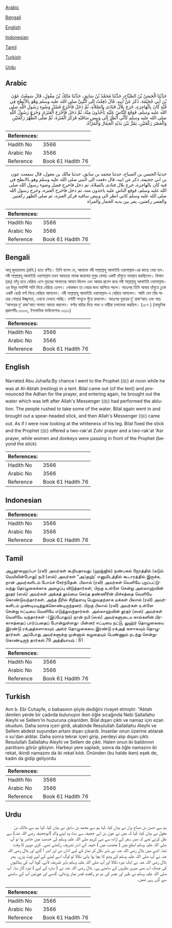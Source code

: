 [Arabic](#arabic)

[Bengali](#bengali)

[English](#english)

[Indonesian](#indonesian)

[Tamil](#tamil)

[Turkish](#turkish)

[Urdu](#urdu)

## Arabic


<div dir="rtl" lang="ar" style={{fontSize:'larger',backgroundColor:'#f8f9fa',padding:20}}>
حَدَّثَنَا الْحَسَنُ بْنُ الصَّبَّاحِ، حَدَّثَنَا مُحَمَّدُ بْنُ سَابِقٍ، حَدَّثَنَا مَالِكُ بْنُ مِغْوَلٍ، قَالَ سَمِعْتُ عَوْنَ بْنَ أَبِي جُحَيْفَةَ، ذَكَرَ عَنْ أَبِيهِ، قَالَ دُفِعْتُ إِلَى النَّبِيِّ صلى الله عليه وسلم وَهْوَ بِالأَبْطَحِ فِي قُبَّةٍ كَانَ بِالْهَاجِرَةِ، خَرَجَ بِلاَلٌ فَنَادَى بِالصَّلاَةِ، ثُمَّ دَخَلَ فَأَخْرَجَ فَضْلَ وَضُوءِ رَسُولِ اللَّهِ صلى الله عليه وسلم، فَوَقَعَ النَّاسُ عَلَيْهِ يَأْخُذُونَ مِنْهُ، ثُمَّ دَخَلَ فَأَخْرَجَ الْعَنَزَةَ، وَخَرَجَ رَسُولُ اللَّهِ صلى الله عليه وسلم كَأَنِّي أَنْظُرُ إِلَى وَبِيصِ سَاقَيْهِ فَرَكَزَ الْعَنَزَةَ، ثُمَّ صَلَّى الظُّهْرَ رَكْعَتَيْنِ وَالْعَصْرَ رَكْعَتَيْنِ، يَمُرُّ بَيْنَ يَدَيْهِ الْحِمَارُ وَالْمَرْأَةُ‏.‏
</div>
<div style={{backgroundColor:'#f8f9fa',padding:20, marginBottom: 10}}><table> <thead> <tr> <th>References:</th> <th></th> </tr> </thead> <tbody><tr><td>Hadith No</td><td>3566</td></tr><tr><td>Arabic No</td><td>3566</td></tr><tr><td>Reference</td><td>Book 61 Hadith 76</td></tr></tbody></table></div>


<div dir="rtl" lang="ar" style={{fontSize:'larger',backgroundColor:'#f8f9fa',padding:20}}>
حدثنا الحسن بن الصباح، حدثنا محمد بن سابق، حدثنا مالك بن مغول، قال سمعت عون بن ابي جحيفة، ذكر عن ابيه، قال دفعت الى النبي صلى الله عليه وسلم وهو بالابطح في قبة كان بالهاجرة، خرج بلال فنادى بالصلاة، ثم دخل فاخرج فضل وضوء رسول الله صلى الله عليه وسلم، فوقع الناس عليه ياخذون منه، ثم دخل فاخرج العنزة، وخرج رسول الله صلى الله عليه وسلم كاني انظر الى وبيص ساقيه فركز العنزة، ثم صلى الظهر ركعتين والعصر ركعتين، يمر بين يديه الحمار والمراة
</div>
<div style={{backgroundColor:'#f8f9fa',padding:20, marginBottom: 10}}><table> <thead> <tr> <th>References:</th> <th></th> </tr> </thead> <tbody><tr><td>Hadith No</td><td>3566</td></tr><tr><td>Arabic No</td><td>3566</td></tr><tr><td>Reference</td><td>Book 61 Hadith 76</td></tr></tbody></table></div>

## Bengali


<div dir="ltr" lang="bn" style={{fontSize:'larger',backgroundColor:'#f8f9fa',padding:20}}>
আবূ জুহায়ফাহ (রাযি.) হতে বর্ণিত। তিনি বলেন যে, আমাকে নবী সাল্লাল্লাহু আলাইহি ওয়াসাল্লাম-এর কাছে নেয়া হল। নবী সাল্লাল্লাহু আলাইহি ওয়াসাল্লাম তখন আবতাহ নামক জায়গায় দুপুর বেলায় একটি তাঁবুতে অবস্থান করছিলেন। বিলাল (রাঃ) তাঁবু হতে বেরিয়ে এসে যুহরের সালাতের আযান দিলেন এবং আবার প্রবেশ করে নবী সাল্লাল্লাহু আলাইহি ওয়াসাল্লাম-এর উযূর অবশিষ্ট পানি নিয়ে বেরিয়ে এলেন। লোকজন তা নেয়ার জন্য ঝাপিয়ে পড়ল। অতঃপর তিনি আবার তাঁবুতে ঢুকে একটি ছোট্ট বর্শা নিয়ে বেরিয়ে আসলেন। নবী সাল্লাল্লাহু আলাইহি ওয়াসাল্লাম-ও বেরিয়ে আসলেন। আমি যেন তাঁর পায়ের গোছার উজ্জ্বলতা, এখনো দেখতে পাচ্ছি। বর্শাটি সম্মুখে পুঁতে রাখলেন। অতঃপর যুহরের দু’ রাক‘আত এবং পরে ‘আসরের দু’ রাক‘আত সালাত আদায় করলেন। বর্শার বাহির দিয়ে গাধা ও নারীরা চলাফেরা করছিল। (১৮৭ ) (আধুনিক প্রকাশনীঃ ৩৩০৩, ইসলামিক ফাউন্ডেশনঃ ৩৩১১)
</div>
<div style={{backgroundColor:'#f8f9fa',padding:20, marginBottom: 10}}><table> <thead> <tr> <th>References:</th> <th></th> </tr> </thead> <tbody><tr><td>Hadith No</td><td>3566</td></tr><tr><td>Arabic No</td><td>3566</td></tr><tr><td>Reference</td><td>Book 61 Hadith 76</td></tr></tbody></table></div>

## English


<div dir="ltr" lang="en" style={{fontSize:'larger',backgroundColor:'#f8f9fa',padding:20}}>
Narrated Abu Juhaifa:By chance I went to the Prophet (ﷺ) at noon while he was at Al-Abtah (resting) in a tent. Bilal came out (of the tent) and pronounced the Adhan for the prayer, and entering again, he brought out the water which was left after Allah's Messenger (ﷺ) had performed the ablution. The people rushed to take some of the water. Bilal again went in and brought out a spear-headed stick, and then Allah's Messenger (ﷺ) came out. As if I were now looking at the whiteness of his leg. Bilal fixed the stick and the Prophet (ﷺ) offered a two-rak'at Zuhr prayer and a two-rak'at 'Asr prayer, while women and donkeys were passing in front of the Prophet (beyond the stick)
</div>
<div style={{backgroundColor:'#f8f9fa',padding:20, marginBottom: 10}}><table> <thead> <tr> <th>References:</th> <th></th> </tr> </thead> <tbody><tr><td>Hadith No</td><td>3566</td></tr><tr><td>Arabic No</td><td>3566</td></tr><tr><td>Reference</td><td>Book 61 Hadith 76</td></tr></tbody></table></div>

## Indonesian


<div dir="ltr" lang="id" style={{fontSize:'larger',backgroundColor:'#f8f9fa',padding:20}}>

</div>
<div style={{backgroundColor:'#f8f9fa',padding:20, marginBottom: 10}}><table> <thead> <tr> <th>References:</th> <th></th> </tr> </thead> <tbody><tr><td>Hadith No</td><td>3566</td></tr><tr><td>Arabic No</td><td>3566</td></tr><tr><td>Reference</td><td>Book 61 Hadith 76</td></tr></tbody></table></div>

## Tamil


<div dir="ltr" lang="ta" style={{fontSize:'larger',backgroundColor:'#f8f9fa',padding:20}}>
அபூஜுஹைஃபா (ரலி) அவர்கள் கூறியதாவது: (ஹஜ்ஜில்) நண்பகல் நேரத்தில் (கடும் வெயிலின்போது) நபி (ஸல்) அவர்கள் “அப்தஹ்' எனுமிடத்தில் கூடாரத்தில் இருக்க, நான் அவர்களிடம் போய்ச் சேர்ந்தேன். பிலால் (ரலி) அவர்கள் வெளியே புறப்பட்டுவந்து தொழுகைக்காக அழைப்பு விடுத்தார்கள்; பிறகு உள்ளே சென்று அல்லாஹ்வின் தூதர் (ஸல்) அவர்கள் அங்கத் தூய்மை செய்த தண்ணீரின் மிச்சத்தை வெளியே கொண்டுவந்தார்கள். அந்த நீரில் சிறிதளவு பெறுவதற்காக மக்கள் பிலால் (ரலி) அவர்களிடம் முண்டியடித்துக்கொண்டிருந்தனர். பிறகு பிலால் (ரலி) அவர்கள் உள்ளே சென்று ஈட்டியை வெளியே எடுத்துவந்தார்கள். அல்லாஹ்வின் தூதர் (ஸல்) அவர்கள் வெளியே வந்தார்கள் -(இப்போதும்) நான் நபி (ஸல்) அவர்களுடைய கால்களின் பிரகாசத்தைப் பார்ப்பதைப் போன்றுள்ளது- பின்னர் ஈட்டியை நட்டு, லுஹ்ர் தொழுகையை இரண்டு ரக்அத்களாகவும் அஸ்ர் தொழுகையை இரண்டு ரக்அத் களாகவும் தொழுதார்கள். அப்போது அவர்களுக்கு முன்னால் கழுதையும் பெண்ணும் நடந்து சென்றுகொண்டிருந் தார்கள்.79 அத்தியாயம் : 61
</div>
<div style={{backgroundColor:'#f8f9fa',padding:20, marginBottom: 10}}><table> <thead> <tr> <th>References:</th> <th></th> </tr> </thead> <tbody><tr><td>Hadith No</td><td>3566</td></tr><tr><td>Arabic No</td><td>3566</td></tr><tr><td>Reference</td><td>Book 61 Hadith 76</td></tr></tbody></table></div>

## Turkish


<div dir="ltr" lang="tr" style={{fontSize:'larger',backgroundColor:'#f8f9fa',padding:20}}>
Avn b. Ebi Cuhayfe, o babasının şöyle dediğini rivayet etmiştir: "Abtah denilen yerde bir çadırda bulunuyor iken öğle sıcağında Nebi Sallallahu Aleyhi ve Sellem'in huzuruna çıkarıldım. Bilal dışarı çıktı ve namaz için ezan okudum. Daha sonra içeri girdi, akabinde Resulullah Sallallahu Aleyhi ve Sellem abdest suyundan artanı dışarı çıkardı. İnsanlar onun üzerine atılarak o su'dan aldılar. Daha sonra tekrar içeri girip, perdeyi alıp dışarı çıktı. Resulullah Sallallahu Aleyhi ve Sellem de çıktı. Halen onun iki baldırının parıltısını görür gibiyim. Harbeyi yere sapladı, sonra da öğle namazını iki rekat, ikindi namazını da iki rekat kıldı. Önünden (bu halde iken) eşek de, kadın da gidip geliyordu
</div>
<div style={{backgroundColor:'#f8f9fa',padding:20, marginBottom: 10}}><table> <thead> <tr> <th>References:</th> <th></th> </tr> </thead> <tbody><tr><td>Hadith No</td><td>3566</td></tr><tr><td>Arabic No</td><td>3566</td></tr><tr><td>Reference</td><td>Book 61 Hadith 76</td></tr></tbody></table></div>

## Urdu


<div dir="rtl" lang="ur" style={{fontSize:'larger',backgroundColor:'#f8f9fa',padding:20}}>
ہم سے حسن بن صباح بزار نے بیان کیا، کہا ہم سے محمد بن سابق نے بیان کیا، کہا ہم سے مالک بن مغول نے بیان کیا، کہا کہ میں نے عون بن ابی جحیفہ سے سنا، وہ اپنے والد (ابوجحیفہ رضی اللہ عنہ) سے نقل کرتے تھے کہ میں سفر کے ارادہ سے نبی کریم صلی اللہ علیہ وسلم کی خدمت میں حاضر ہوا تو آپ صلی اللہ علیہ وسلم ابطح میں ( محصب میں ) خیمہ کے اندر تشریف رکھتے تھے۔ کڑی دوپہر کا وقت تھا۔ اتنے میں بلال رضی اللہ عنہ نے باہر نکل کر نماز کے لیے اذان دی اور اندر آ گئے اور بلال رضی اللہ عنہ نے آپ صلی اللہ علیہ وسلم کے وضو کا بچا ہوا پانی نکالا تو لوگ اسے لینے کے لیے ٹوٹ پڑے۔ پھر بلال رضی اللہ عنہ نے ایک نیزہ نکالا اور آپ صلی اللہ علیہ وسلم باہر تشریف لائے، گویا آپ کی پنڈلیوں کی چمک اب بھی میری نظروں کے سامنے ہے۔ بلال رضی اللہ عنہ نے ( سترہ کے لیے ) نیزہ گاڑ دیا۔ آپ صلی اللہ علیہ وسلم نے ظہر اور عصر کی دو دو رکعت قصر نماز پڑھائی، گدھے اور عورتیں آپ کے سامنے سے گزر رہی تھیں۔
</div>
<div style={{backgroundColor:'#f8f9fa',padding:20, marginBottom: 10}}><table> <thead> <tr> <th>References:</th> <th></th> </tr> </thead> <tbody><tr><td>Hadith No</td><td>3566</td></tr><tr><td>Arabic No</td><td>3566</td></tr><tr><td>Reference</td><td>Book 61 Hadith 76</td></tr></tbody></table></div>